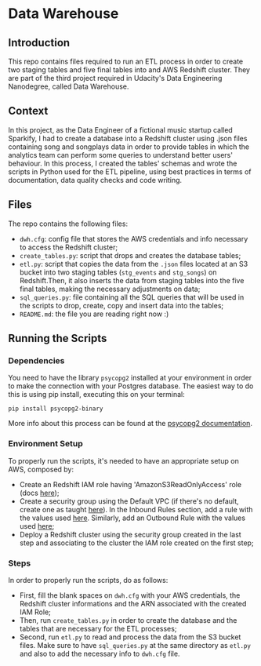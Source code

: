 # Data Warehouse

## Introduction
This repo contains files required to run an ETL process in order to create two staging tables and five final tables into and AWS Redshift cluster. They are part of the third project required in Udacity's Data Engineering Nanodegree, called Data Warehouse.

## Context
In this project, as the Data Engineer of a fictional music startup called Sparkify, I had to create a database into a Redshift cluster using .json files containing song and songplays data in order to provide tables in which the analytics team can perform some queries to understand better users' behaviour. In this process, I created the tables' schemas and wrote the scripts in Python used for the ETL pipeline, using best practices in terms of documentation, data quality checks and code writing.

## Files

The repo contains the following files:

* `dwh.cfg`: config file that stores the AWS credentials and info necessary to access the Redshift cluster;
* `create_tables.py`: script that drops and creates the database tables;
* `etl.py`: script that copies the data from the `.json` files located at an S3 bucket into two staging tables (`stg_events` and `stg_songs`) on Redshift.Then, it also inserts the data from staging tables into the five final tables, making the necessary adjustments on data;
* `sql_queries.py`: file containing all the SQL queries that will be used in the scripts to drop, create, copy and insert data into the tables;
* `README.md`: the file you are reading right now :)

## Running the Scripts

### Dependencies
You need to have the library `psycopg2` installed at your environment in order to make the connection with your Postgres database. The easiest way to do this is using pip install, executing this on your terminal:

```pip install psycopg2-binary```

More info about this process can be found at the [psycopg2 documentation](https://www.psycopg.org/docs/install.html).

### Environment Setup

To properly run the scripts, it's needed to have an appropriate setup on AWS, composed by:

* Create an Redshift IAM role having 'AmazonS3ReadOnlyAccess' role (docs [here](https://docs.aws.amazon.com/IAM/latest/UserGuide/id_roles_create_for-service.html#roles-creatingrole-service-console));
* Create a security group using the Default VPC (if there's no default, create one as taught [here](https://docs.aws.amazon.com/vpc/latest/userguide/default-vpc.html#create-default-vpc)). In the Inbound Rules section, add a rule with the values used [here](https://video.udacity-data.com/topher/2021/March/605d5555_screenshot-2021-03-26-at-8.58.03-am/screenshot-2021-03-26-at-8.58.03-am.png). Similarly, add an Outbound Rule with the values used [here](https://video.udacity-data.com/topher/2021/March/605d559a_screenshot-2021-03-26-at-8.58.46-am/screenshot-2021-03-26-at-8.58.46-am.png);
* Deploy a Redshift cluster using the security group created in the last step and associating to the cluster the IAM role created on the first step;

### Steps
In order to properly run the scripts, do as follows:

* First, fill the blank spaces on `dwh.cfg` with your AWS credentials, the Redshift cluster informations and the ARN associated with the created IAM Role;
* Then, run `create_tables.py` in order to create the database and the tables that are necessary for the ETL processes;
* Second, run `etl.py` to read and process the data from the S3 bucket files. Make sure to have `sql_queries.py` at the same directory as `etl.py` and also to add the necessary info to `dwh.cfg` file.
